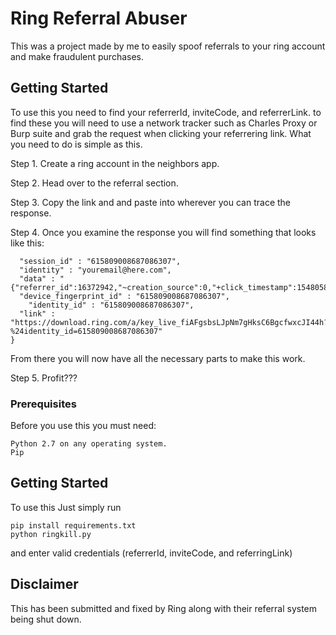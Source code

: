 # Ring Referral Abuser

This was a project made by me to easily spoof referrals to your ring account and make fraudulent purchases.

## Getting Started

To use this you need to find your referrerId, inviteCode, and referrerLink.
to find these you will need to use a network tracker such as Charles Proxy or Burp suite and grab the request when clicking your referrering link.
What you need to do is simple as this.

Step 1. Create a ring account in the neighbors app.

Step 2. Head over to the referral section.

Step 3. Copy the link and and paste into wherever you can trace the response.

Step 4. Once you examine the response you will find something that looks like this:

```{
  "session_id" : "615809008687086307",
  "identity" : "youremail@here.com",
  "data" : "{"referrer_id":16372942,"~creation_source":0,"+click_timestamp":1548058666,"$identity_id":13311921,"$ios_passive_deepview":"ring_video_doorbell_deepview_qlxb","~feature":"referral","+match_guaranteed":true,"+clicked_branch_link":true,"$one_time_use":false,"~id":"615809209824759391","+is_first_session":true,"~referring_link":"https://download.ring.com/nSuwYXw/%22,/%22invite_code/%22:/%22dc175e8bce/%22%7D",
  "device_fingerprint_id" : "615809008687086307",
    "identity_id" : "615809008687086307",
  "link" : "https://download.ring.com/a/key_live_fiAFgsbsLJpNm7gHksC6BgcfwxcJI44h?%24identity_id=615809008687086307"
}
```
From there you will now have all the necessary parts to make this work.

Step 5. Profit???

### Prerequisites

Before you use this you must need:

```
Python 2.7 on any operating system.
Pip
```

## Getting Started

To use this Just simply run
```
pip install requirements.txt
python ringkill.py
```
and enter valid credentials (referrerId, inviteCode, and referringLink)

## Disclaimer

This has been submitted and fixed by Ring along with their referral system being shut down.

